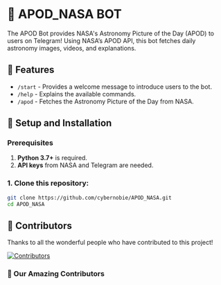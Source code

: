 # 🌌 APOD_NASA BOT

The APOD Bot provides NASA's Astronomy Picture of the Day (APOD) to users on Telegram! Using NASA’s APOD API, this bot fetches daily astronomy images, videos, and explanations.

## 📖 Features

- `/start` - Provides a welcome message to introduce users to the bot.
- `/help` - Explains the available commands.
- `/apod` - Fetches the Astronomy Picture of the Day from NASA.

## 🚀 Setup and Installation

### Prerequisites
1. **Python 3.7+** is required.
2. **API keys** from NASA and Telegram are needed.

### 1. Clone this repository:
```bash
git clone https://github.com/cybernobie/APOD_NASA.git
cd APOD_NASA
```

## 🙌 Contributors

Thanks to all the wonderful people who have contributed to this project!

[![Contributors](https://img.shields.io/github/contributors/cybernobie/APOD_NASA?style=for-the-badge)](https://github.com/cybernobie/APOD_NASA/graphs/contributors)

### 🎉 Our Amazing Contributors
[](https://github.aryansinghnegi.dev/?repo=cybernobie/APOD_NASA)
